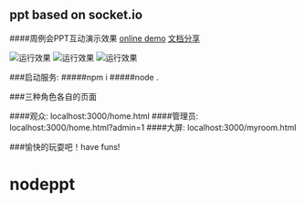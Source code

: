 ## ppt based on socket.io
####周例会PPT互动演示效果
[online demo](http://ldodo.cc/ppt/)
[文档分享](http://note.youdao.com/noteshare?id=86f17e99b44b4984aa1167beef0e8c53)

![运行效果](http://ww2.sinaimg.cn/mw690/74d94e2egw1f9olaxj091j216o25ck2n.jpg)
![运行效果](http://ww2.sinaimg.cn/mw690/74d94e2egw1f9olayja1sj20ku1120u6.jpg)
![运行效果](http://ww3.sinaimg.cn/mw690/74d94e2egw1f9olb0390aj21kw10wdmq.jpg)

###启动服务:
#####npm i
#####node .

###三种角色各自的页面

####观众: localhost:3000/home.html
####管理员: localhost:3000/home.html?admin=1
####大屏: localhost:3000/myroom.html

###愉快的玩耍吧！have funs!
# nodeppt
